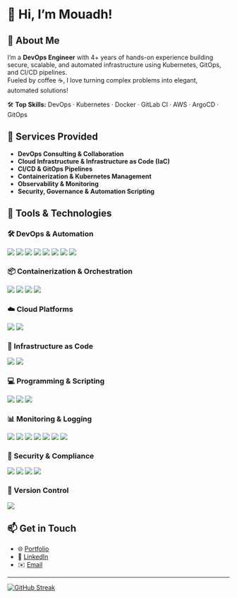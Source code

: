 # 👋 Hi, I’m Mouadh!

## 🚀 About Me

I’m a **DevOps Engineer** with 4+ years of hands-on experience building secure, scalable, and automated infrastructure using Kubernetes, GitOps, and CI/CD pipelines.  
Fueled by coffee ☕, I love turning complex problems into elegant, automated solutions!

🛠️ **Top Skills:**  DevOps · Kubernetes · Docker · GitLab CI · AWS · ArgoCD ·  GitOps 

## 🚀 Services Provided

- **DevOps Consulting & Collaboration**  
- **Cloud Infrastructure & Infrastructure as Code (IaC)**  
- **CI/CD & GitOps Pipelines**  
- **Containerization & Kubernetes Management**  
- **Observability & Monitoring**  
- **Security, Governance & Automation Scripting**


## 🧰 Tools & Technologies

### 🛠️ DevOps & Automation
![](https://img.shields.io/badge/GitHub%20Actions-CI/CD-lightgrey?style=flat-square)
![](https://img.shields.io/badge/GitLab%20CI-CI/CD-fc6d26?style=flat-square)
![](https://img.shields.io/badge/Jenkins-CI/CD-d24939?style=flat-square)
![](https://img.shields.io/badge/Terraform-IaC-5c4ee5?style=flat-square)
![](https://img.shields.io/badge/ArgoCD-GitOps-red?style=flat-square)
![](https://img.shields.io/badge/FluxCD-GitOps-0069ff?style=flat-square)
![](https://img.shields.io/badge/SonarQube-Quality%20Analysis-4e9bc0?style=flat-square)
![](https://img.shields.io/badge/Ansible-Automation-darkred?style=flat-square)

### 📦 Containerization & Orchestration
![](https://img.shields.io/badge/Kubernetes-Orchestration-326ce5?style=flat-square)
![](https://img.shields.io/badge/OpenShift-Container%20Platform-EE0000?style=flat-square)
![](https://img.shields.io/badge/Docker-Containers-2496ed?style=flat-square)
![](https://img.shields.io/badge/Helm-Kubernetes-blue?style=flat-square)

### ☁️ Cloud Platforms
![](https://img.shields.io/badge/AWS-Cloud-orange?style=flat-square)
![](https://img.shields.io/badge/Azure-Cloud-blue?style=flat-square)

### 🧱 Infrastructure as Code
![](https://img.shields.io/badge/Terraform-HCL-5c4ee5?style=flat-square)
![](https://img.shields.io/badge/CloudFormation-YAML-orange?style=flat-square)

### 💻 Programming & Scripting
![](https://img.shields.io/badge/Java-Programming-red?style=flat-square)
![](https://img.shields.io/badge/Python-Scripting-blue?style=flat-square)
![](https://img.shields.io/badge/Bash-Scripting-lightgrey?style=flat-square)

### 📊 Monitoring & Logging
![](https://img.shields.io/badge/Prometheus-Monitoring-orange?style=flat-square)
![](https://img.shields.io/badge/Grafana-Dashboards-F46800?style=flat-square)
![](https://img.shields.io/badge/CloudWatch-Metrics-green?style=flat-square)
![](https://img.shields.io/badge/ELK%20Stack-Monitoring%20%26%20Logging-005571?style=flat-square)
![](https://img.shields.io/badge/Loki-Logs-blueviolet?style=flat-square)
![](https://img.shields.io/badge/Tempo-Traces-9e77b0?style=flat-square)
![](https://img.shields.io/badge/Dynatrace-APM-29b6f6?style=flat-square)

### 🔐 Security & Compliance
![](https://img.shields.io/badge/OWASP-Security-critical?style=flat-square)
![](https://img.shields.io/badge/CIS%20Benchmarks-Hardening-blue?style=flat-square)
![](https://img.shields.io/badge/Trivy-Scanner-orange?style=flat-square)
![](https://img.shields.io/badge/OPA-Policy%20as%20Code-darkblue?style=flat-square)

### 🔧 Version Control
![](https://img.shields.io/badge/Git-Version%20Control-black?style=flat-square)


## 📫 Get in Touch
- 🌐 [Portfolio](https://mouadh-ba.github.io/)  
- 💼 [LinkedIn](https://www.linkedin.com/in/mouadh-ben-abdallah/)  
- ✉️ [Email](mailto:contact.mouadh.ben.abdallah@gmail.com)  

---

[![GitHub Streak](https://streak-stats.demolab.com?user=mouadh-ba&theme=tokyonight&hide_border=true)](https://git.io/streak-stats)
